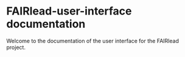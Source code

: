 # FAIRlead-user-interface documentation

Welcome to the documentation of the user interface for the FAIRlead project.


